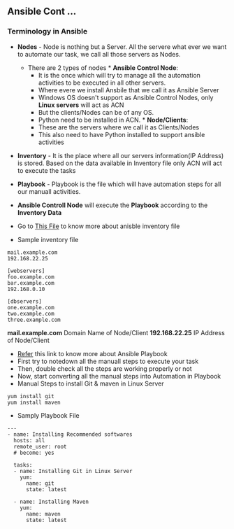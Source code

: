 ## Ansible Cont ...

### Terminology in Ansible
- **Nodes** - Node is nothing but a Server. All the servere what ever we want to automate our task, we call all those servers as Nodes.
    -    There are 2 types of nodes
        * **Ansible Control Node**:
            - It is the once which will try to manage all the automation activities to be executed in all other servers.
            - Where evere we install Ansbile that we call it as Ansible Server
            - Windows OS doesn't support as Ansible Control Nodes, only **Linux servers** will act as ACN
            - But the clients/Nodes can be of any OS.
            - Python need to be installed in ACN.
        * **Node/Clients**:
            - These are the servers where we call it as Clients/Nodes
            - This also need to have Python installed to support ansible activities
- **Inventory** - It is the place where all our servers information(IP Address) is stored. Based on the data available in Inventory file only ACN will act to execute the tasks
- **Playbook** - Playbook is the file which will have automation steps for all our manuall activities.

- **Ansible Controll Node** will execute the **Playbook** according to the **Inventory Data**
- Go to [This File](https://docs.ansible.com/ansible/latest/inventory_guide/intro_inventory.html) to know more about anisble inventory file
- Sample inventory file
```
mail.example.com
192.168.22.25

[webservers]
foo.example.com
bar.example.com
192.168.0.10

[dbservers]
one.example.com
two.example.com
three.example.com
```
**mail.example.com** Domain Name of Node/Client
**192.168.22.25** IP Address of Node/Client

- [Refer](https://docs.ansible.com/ansible/latest/playbook_guide/playbooks_intro.html) this link to know more about Ansible Playbook
- First try to notedown all the manuall steps to execute your task
- Then, double check all the steps are working properly or not
- Now, start converting all the manual steps into Automation in Playbook
- Manual Steps to install Git & maven in Linux Server
```
yum install git
yum install maven
```

- Samply Playbook File
```
---
- name: Installing Recommended softwares
  hosts: all
  remote_user: root
  # become: yes

  tasks:
  - name: Installing Git in Linux Server
    yum:
      name: git
      state: latest

  - name: Installing Maven
    yum:
      name: maven
      state: latest

```